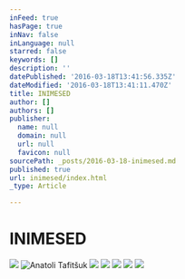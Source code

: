 ```yaml
---
inFeed: true
hasPage: true
inNav: false
inLanguage: null
starred: false
keywords: []
description: ''
datePublished: '2016-03-18T13:41:56.335Z'
dateModified: '2016-03-18T13:41:11.470Z'
title: INIMESED
author: []
authors: []
publisher:
  name: null
  domain: null
  url: null
  favicon: null
sourcePath: _posts/2016-03-18-inimesed.md
published: true
url: inimesed/index.html
_type: Article

---
```

# INIMESED
![](https://the-grid-user-content.s3-us-west-2.amazonaws.com/b40ae3a4-aa19-4203-9987-88c4016d9e33.jpg)
![Anatoli Tafitšuk](https://the-grid-user-content.s3-us-west-2.amazonaws.com/5a1ded68-31d5-4140-970d-eedf954a432c.jpg)
![](https://the-grid-user-content.s3-us-west-2.amazonaws.com/55355a3f-485e-443f-bf9c-bd1827a103e8.jpg)
![](https://the-grid-user-content.s3-us-west-2.amazonaws.com/37b4bb73-347d-4b36-9acf-7d71ca71f221.jpg)
![](https://the-grid-user-content.s3-us-west-2.amazonaws.com/0fb649bd-01a7-4cc9-a38d-571f8d211e82.jpg)
![](https://the-grid-user-content.s3-us-west-2.amazonaws.com/ab94df27-8ef7-4c10-982a-a44383c0daed.jpg)
![](https://the-grid-user-content.s3-us-west-2.amazonaws.com/a71be40d-7ff4-4214-a927-5972cd74fee8.jpg)